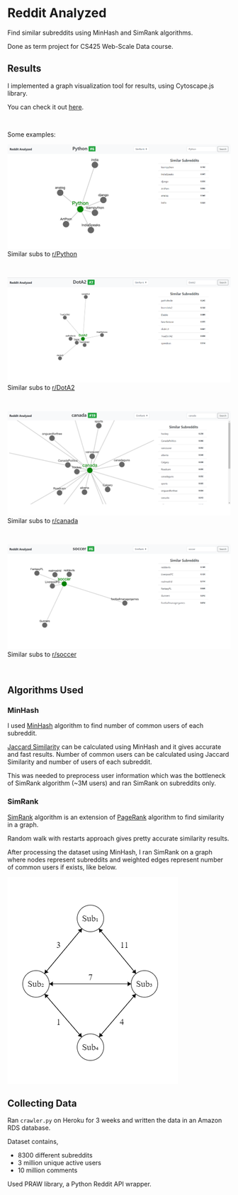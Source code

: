 # Reddit Analyzed

Find similar subreddits using MinHash and SimRank algorithms.

Done as term project for CS425 Web-Scale Data course.

## Results

I implemented a graph visualization tool for results, using Cytoscape.js library.

You can check it out [here](https://ahmetcandiroglu.github.io/reddit-analyzed/).

<br>

Some examples:

![Similar subreddits to Python](assets/img/Python.png "Similar subreddits to Python")
Similar subs to [r/Python](https://www.reddit.com/r/Python)

<br>

![Similar subreddits to DotA2](assets/img/DotA2.png "Similar subreddits to DotA2")
Similar subs to [r/DotA2](https://www.reddit.com/r/DotA2)

<br>

![Similar subreddits to canada](assets/img/canada.png "Similar subreddits to canada")
Similar subs to [r/canada](https://www.reddit.com/r/canada)

<br>

![Similar subreddits to soccer](assets/img/soccer.png "Similar subreddits to soccer")
Similar subs to [r/soccer](https://www.reddit.com/r/soccer)

<br>

## Algorithms Used

### MinHash

I used [MinHash](https://www.wikiwand.com/en/MinHash) algorithm to find number of common users of each subreddit.

[Jaccard Similarity](https://www.wikiwand.com/en/Jaccard_index) can be calculated using MinHash and it gives accurate and fast results. Number of common users can be calculated using Jaccard Similarity and number of users of each subreddit.

This was needed to preprocess user information which was the bottleneck of SimRank algorithm (~3M users) and ran SimRank on subreddits only.

### SimRank

[SimRank](https://www.wikiwand.com/en/SimRank) algorithm is an extension of [PageRank](https://www.wikiwand.com/en/PageRank) algorithm to find similarity in a graph.

Random walk with restarts approach gives pretty accurate similarity results.

After processing the dataset using MinHash, I ran SimRank on a graph where 
nodes represent subreddits and weighted edges represent number of common users if exists, like below.

![Sample graph](assets/img/sample_graph.png "Sample graph")

## Collecting Data

Ran `crawler.py` on Heroku for 3 weeks and written the data in an Amazon RDS database.

Dataset contains,
* 8300 different subreddits 
* 3 million unique active users
* 10 million comments


Used PRAW library, a Python Reddit API wrapper.